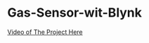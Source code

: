 # Gas-Sensor-wit-Blynk

[Video of The Project Here](https://drive.google.com/file/d/1kDtYa-UHj4hCBPMc0xmN_y4I6YzPEhDK/view?usp=sharing)
